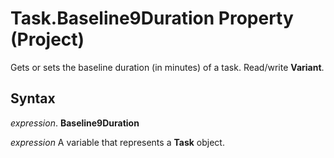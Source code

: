 
# Task.Baseline9Duration Property (Project)

Gets or sets the baseline duration (in minutes) of a task. Read/write  **Variant**.


## Syntax

 _expression_. **Baseline9Duration**

 _expression_ A variable that represents a **Task** object.

